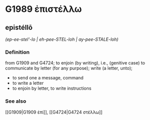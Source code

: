 # G1989 ἐπιστέλλω

## epistéllō

_(ep-ee-stel'-lo | eh-pee-STEL-loh | ay-pee-STALE-loh)_

### Definition

from G1909 and G4724; to enjoin (by writing), i.e., (genitive case) to communicate by letter (for any purpose); write (a letter, unto); 

- to send one a message, command
- to write a letter
- to enjoin by letter, to write instructions

### See also

[[G1909|G1909 ἐπί]], [[G4724|G4724 στέλλω]]

